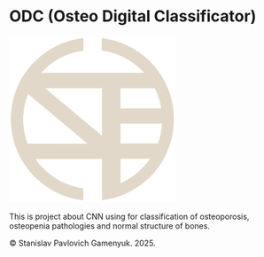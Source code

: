 # ODC (Osteo Digital Classificator)
<img src="https://github.com/Stan-create/ODC/blob/main/ODC%20logo.png" width="300" height="300">

This is project about CNN using for classification of osteoporosis, osteopenia pathologies and normal structure of bones.

© Stanislav Pavlovich Gamenyuk. 2025.
